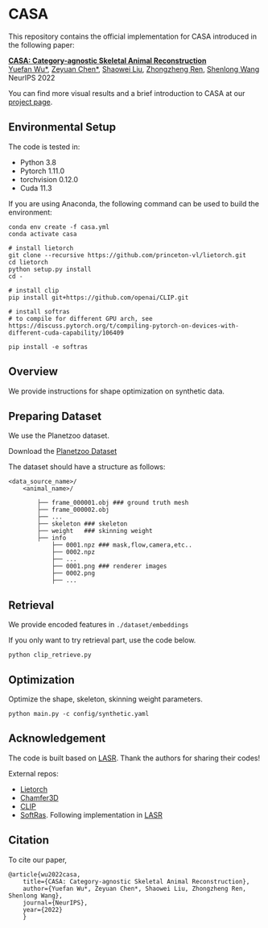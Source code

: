 # CASA
This repository contains the official implementation for CASA introduced in the following paper:

[**CASA: Category-agnostic Skeletal Animal
Reconstruction**](https://Iven-Wu.github.io/CASA)
<br>
[Yuefan Wu*](http://ivenwu.com/), [Zeyuan Chen*](https://zeyuan-chen.com/), [Shaowei Liu](https://stevenlsw.github.io/), [Zhongzheng Ren](https://jason718.github.io/),  [Shenlong Wang](http://shenlong.web.illinois.edu/)
<br>
NeurIPS 2022

You can find more visual results and a brief introduction to CASA at our [project page](https://Iven-Wu.github.io/CASA).


## Environmental Setup

The code is tested in:
- Python 3.8
- Pytorch 1.11.0
- torchvision 0.12.0
- Cuda 11.3


If you are using Anaconda, the following command can be used to build the environment:


```
conda env create -f casa.yml
conda activate casa

# install lietorch
git clone --recursive https://github.com/princeton-vl/lietorch.git
cd lietorch
python setup.py install
cd -

# install clip
pip install git+https://github.com/openai/CLIP.git

# install softras
# to compile for different GPU arch, see https://discuss.pytorch.org/t/compiling-pytorch-on-devices-with-different-cuda-capability/106409

pip install -e softras
```

## Overview
We provide instructions for shape optimization on synthetic data.

## Preparing Dataset

We use the Planetzoo dataset. 

Download the [Planetzoo Dataset]()

The dataset should have a structure as follows:
```
<data_source_name>/
    <animal_name>/

        ├── frame_000001.obj ### ground truth mesh
        ├── frame_000002.obj
        ├── ...
        ├── skeleton ### skeleton
        ├── weight   ### skinning weight
        ├── info    
            ├── 0001.npz ### mask,flow,camera,etc..
            ├── 0002.npz 
            ├── ...
            ├── 0001.png ### renderer images
            ├── 0002.png
            ├── ...

```
## Retrieval
We provide encoded features in `./dataset/embeddings`

If you only want to try retrieval part, use the code below.

```
python clip_retrieve.py 
```




## Optimization

Optimize the shape, skeleton, skinning weight parameters.

```
python main.py -c config/synthetic.yaml
```


## Acknowledgement
The code is built based on [LASR](https://github.com/google/lasr). Thank the authors for sharing their codes!

External repos:
- [Lietorch](https://github.com/princeton-vl/lietorch)
- [Chamfer3D](https://github.com/ThibaultGROUEIX/ChamferDistancePytorch)
- [CLIP](https://github.com/openai/CLIP)
- [SoftRas](https://github.com/ShichenLiu/SoftRas). Following implementation in [LASR](https://github.com/google/lasr)

## Citation

To cite our paper,
```
@article{wu2022casa,
    title={CASA: Category-agnostic Skeletal Animal Reconstruction},
    author={Yuefan Wu*, Zeyuan Chen*, Shaowei Liu, Zhongzheng Ren, Shenlong Wang},
    journal={NeurIPS},
    year={2022}
    }
```

<!-- <details><summary>Real World Data</summary>
Similarly, run the following steps to reconstruct pika

```
python main.py -c config/real_world.yaml
```

</details> -->


<!-- ## Acknowledgments
Our code is built on [LASR](https://github.com/Mukosame/Zooming-Slow-Mo-CVPR-2020). Thank the authors for sharing their codes! -->


<!-- Mesh download [simplified meshes](https://drive.google.com/drive/folders/1g8RMN_MLN2ZOlbiy8j6pPk3GUZYI8DLG?usp=sharing) -->
